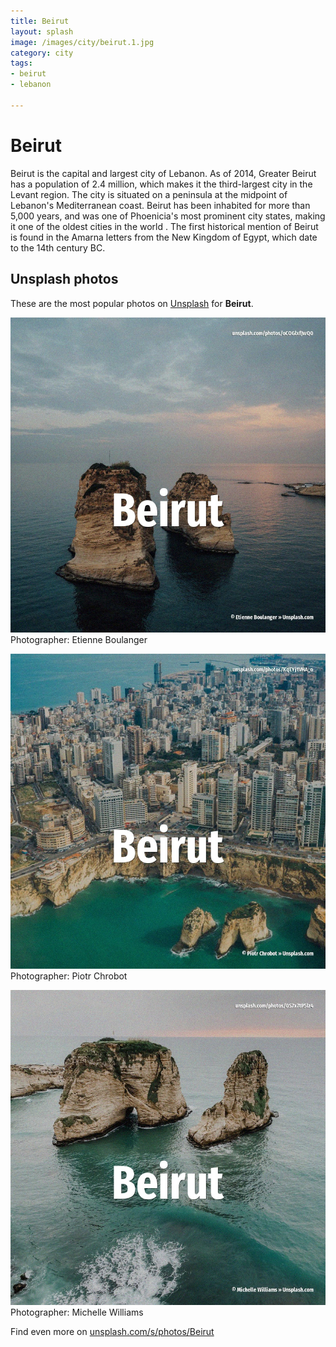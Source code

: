```yaml
---
title: Beirut
layout: splash
image: /images/city/beirut.1.jpg
category: city
tags:
- beirut
- lebanon

---
```

# Beirut

Beirut is the capital and largest city  of  Lebanon.
As of 2014, Greater Beirut has a population of 2.4 million, which makes it the third-largest city 
in the Levant region.
The city is situated on a peninsula at the midpoint of Lebanon's Mediterranean coast.
Beirut has been inhabited for more than 5,000 years, and was one of Phoenicia's most prominent city 
states, making it one of the oldest cities in the world .
The first historical mention of Beirut is found in the Amarna letters from the New Kingdom of 
Egypt, which date to the 14th century BC.

 
## Unsplash photos
These are the most popular photos on [Unsplash](https://unsplash.com) for **Beirut**.
 
![Beirut](/images/city/beirut.1.jpg)
Photographer:  Etienne Boulanger
 
![Beirut](/images/city/beirut.2.jpg)
Photographer:  Piotr Chrobot
 
![Beirut](/images/city/beirut.3.jpg)
Photographer:  Michelle Williams
 
Find even more on [unsplash.com/s/photos/Beirut](https://unsplash.com/s/photos/Beirut)
 
